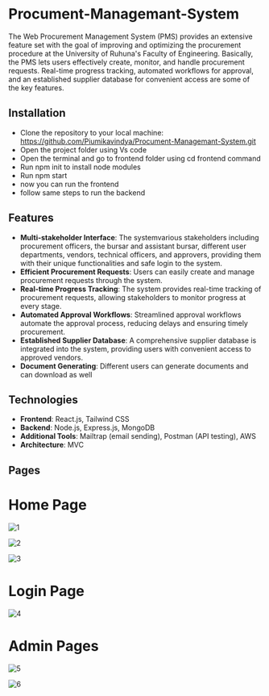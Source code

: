 # Procument-Managemant-System

The Web Procurement Management System (PMS) provides an extensive feature set with the goal of improving and optimizing the procurement procedure at the University of Ruhuna's Faculty of 
Engineering. Basically, the PMS lets users effectively create, monitor, and handle procurement requests. Real-time progress tracking, automated workflows for approval, and an established supplier database for convenient access are some of the key features.

## Installation

- Clone the repository to your local machine: https://github.com/Piumikavindya/Procument-Managemant-System.git
- Open the project folder using Vs code
- Open the terminal and go to frontend folder using cd frontend command
- Run npm init to install node modules
- Run npm start
- now you can run the frontend
- follow same steps to run the backend

## Features

- **Multi-stakeholder Interface**: The systemvarious stakeholders including procurement officers, the bursar and assistant bursar, different user departments, vendors, technical officers, and approvers, providing them with their unique functionalities and safe login to the system.
- **Efficient Procurement Requests**: Users can easily create and manage procurement requests through the system.
- **Real-time Progress Tracking**: The system provides real-time tracking of procurement requests, allowing stakeholders to monitor progress at every stage.
- **Automated Approval Workflows**: Streamlined approval workflows automate the approval process, reducing delays and ensuring timely procurement.
- **Established Supplier Database**: A comprehensive supplier database is integrated into the system, providing users with convenient access to approved vendors.
- **Document Generating**: Different users can generate documents and can download as well

## Technologies
- **Frontend**: React.js, Tailwind CSS
- **Backend**: Node.js, Express.js, MongoDB
- **Additional Tools**: Mailtrap (email sending), Postman (API testing), AWS
- **Architecture**: MVC

## Pages
# Home Page

![1](https://github.com/Piumikavindya/Procument-Managemant-System/assets/118907095/ea52b409-b91e-4023-868b-94f0373ea623)

![2](https://github.com/Piumikavindya/Procument-Managemant-System/assets/118907095/be0a8c24-b654-4260-b45e-3b36932034c0)

![3](https://github.com/Piumikavindya/Procument-Managemant-System/assets/118907095/59824300-751e-4676-afbd-e2c18512e76f)

# Login Page

![4](https://github.com/Piumikavindya/Procument-Managemant-System/assets/118907095/f8e91f6d-f059-4bcd-84c3-ddfd3cf45b1d)

# Admin Pages

![5](https://github.com/Piumikavindya/Procument-Managemant-System/assets/118907095/034a33f0-3d1d-412f-9c1f-d313892a5325)

![6](https://github.com/Piumikavindya/Procument-Managemant-System/assets/118907095/d8ec5c25-707e-479c-aa9a-4f39a67ec6d3)








